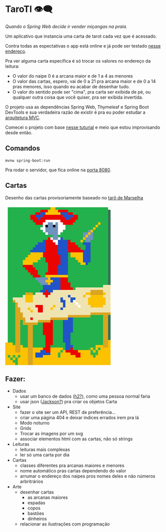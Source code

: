 # TaroTI 👁‍🗨

*Quando o Spring Web decide ir vender miçangas na praia.*

Um aplicativo que instancia uma carta de tarot cada vez que é acessado.

Contra todas as espectativas o app está online e já pode ser testado [nesse endereço](https://taroti.herokuapp.com).

Pra ver alguma carta específica é só trocar os valores no endereço da leitura:
- O valor do naipe 0 é a arcana maior e de 1 a 4 as menores 
- O valor das cartas, espero, vai de 0 a 21 pra arcana maior e de 0 a 14 pras menores, isso quando eu acabar de desenhar tudo.
- O valor do sentido pode ser "cima", pra carta ser exibida de pé, ou qualquer outra coisa que você quiser, pra ser exibida invertida.

O projeto usa as dependências Spring Web, Thymeleaf e Spring Boot DevTools e sua verdadeira razão de existir é pra eu poder estudar a [arquitetura MVC](https://pt.wikipedia.org/wiki/MVC).

Comecei o projeto com base [nesse tuturial](https://spring.io/guides/gs/serving-web-content) e meio que estou improvisando desde então.

## Comandos

```shell
mvnw spring-boot:run
```

Pra rodar o servidor, que fica online na [porta 8080](http://localhost:8080).

## Cartas

Desenho das cartas provisoriamente baseado no [tarô de Marselha](https://pt.wikipedia.org/wiki/Tar%C3%B4_de_Marselha)

![mago](/src/main/resources/static/img/maior/01.png)

## Fazer:
- Dados
    - usar um banco de dados ([h2?](https://www.baeldung.com/spring-boot-h2-database)), como uma pessoa normal faria
    - usar json ([Jackson?](https://www.baeldung.com/jackson-object-mapper-tutorial)) pra criar os objetos Carta
- Site
    - fazer o site ser um API, REST de preferência...
    - criar uma página 404 e deixar indices errados irem pra lá
    - Modo noturno
    - Grids
    - Trocar as imagens por um svg
    - associar elementos html com as cartas, não só strings
- Leituras
    - leituras mais complexas
    - ler só uma carta por dia
- Cartas
    - classes diferentes pra arcanas maiores e menores
    - nome automático pras cartas dependendo do valor
    - arrumar o endereço dos naipes pros nomes deles e não números arbritrários
- Arte
    - desenhar cartas
        - as arcanas maiores
        - espadas
        - copos
        - bastões
        - dinheiros
    - relacionar as ilustrações com programação
